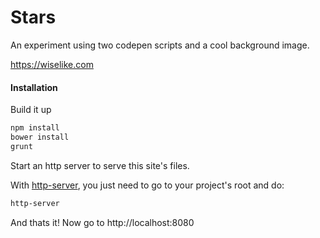 Stars
=====

An experiment using two codepen scripts and a cool background image.

https://wiselike.com


#### Installation

Build it up

```bash
npm install
bower install
grunt
```

Start an http server to serve this site's files.

With [http-server](https://github.com/indexzero/http-server), you just need to go to your project's root and do:

```bash
http-server
```

And thats it! Now go to http://localhost:8080
